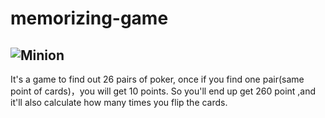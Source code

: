 # memorizing-game
![Minion](https://octodex.github.com/images/minion.png)
---
It's a game to find out 26 pairs of poker, once if you find one pair(same point of cards)，you will get 10 points.
So you'll end up get 260 point ,and it'll also calculate how many times you flip the cards.
